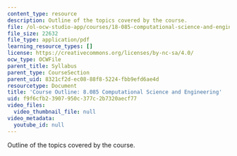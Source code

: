 ```yaml
---
content_type: resource
description: Outline of the topics covered by the course.
file: /ol-ocw-studio-app/courses/18-085-computational-science-and-engineering-i-fall-2008/f9f6cfb23907950c377c2b7320aecf77_outline.pdf
file_size: 22632
file_type: application/pdf
learning_resource_types: []
license: https://creativecommons.org/licenses/by-nc-sa/4.0/
ocw_type: OCWFile
parent_title: Syllabus
parent_type: CourseSection
parent_uid: 8321cf2d-ec08-88f8-5224-fbb9efd6ae4d
resourcetype: Document
title: 'Course Outline: 8.085 Computational Science and Engineering'
uid: f9f6cfb2-3907-950c-377c-2b7320aecf77
video_files:
  video_thumbnail_file: null
video_metadata:
  youtube_id: null
---
```

Outline of the topics covered by the course.